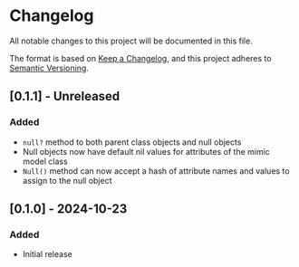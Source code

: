 # Changelog

All notable changes to this project will be documented in this file.

The format is based on [Keep a Changelog](https://keepachangelog.com/en/1.0.0/),
and this project adheres to [Semantic Versioning](https://semver.org/spec/v2.0.0.html).

## [0.1.1] - Unreleased

### Added

- `null?` method to both parent class objects and null objects
- Null objects now have default nil values for attributes of the mimic model class
- `Null()` method can now accept a hash of attribute names and values to assign to the null object

## [0.1.0] - 2024-10-23

### Added

- Initial release
